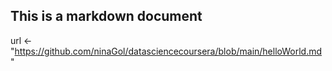 ## This is a markdown document

url <- "https://github.com/ninaGol/datasciencecoursera/blob/main/helloWorld.md"